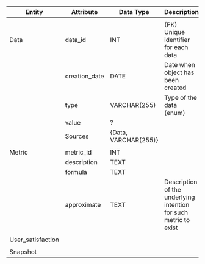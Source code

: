 | Entity            | Attribute     | Data Type            | Description                                                      |  
|-------------------|---------------|----------------------|------------------------------------------------------------------|
|                   |               |                      |                                                                  |
| Data              | data_id       | INT                  | (PK) Unique identifier for each data                             |
|                   | creation_date | DATE                 | Date when object has been created                                |
|                   | type          | VARCHAR(255)         | Type of the data (enum)                                          |
|                   | value         | ?                    |                                                                  |
|                   | Sources       | {Data, VARCHAR(255)} |                                                                  |
|                   |               |                      |                                                                  |
| Metric            | metric_id     | INT                  |                                                                  |
|                   | description   | TEXT                 |                                                                  |
|                   | formula       | TEXT                 |                                                                  |
|                   | approximate   | TEXT                 | Description of the underlying intention for such metric to exist |
|                   |               |                      |                                                                  |
| User_satisfaction |               |                      |                                                                  |
|                   |               |                      |                                                                  |
| Snapshot          |               |                      |                                                                  |
